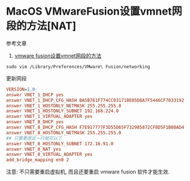 # MacOS VMwareFusion设置vmnet网段的方法[NAT]

参考文章

1. [vmware fusion设置vmnet网段的方法](https://www.cnblogs.com/iwantcomputer/archive/2013/04/19/8489821.html)

```
sudo vim /Library/Preferences/VMware\ Fusion/networking
```

更新网段

```ini
VERSION=1,0
answer VNET_1_DHCP yes
answer VNET_1_DHCP_CFG_HASH BA5B761F774CC031718E05D8A7F5446CF7033192
answer VNET_1_HOSTONLY_NETMASK 255.255.255.0
answer VNET_1_HOSTONLY_SUBNET 192.168.224.0
answer VNET_1_VIRTUAL_ADAPTER yes
answer VNET_8_DHCP yes
answer VNET_8_DHCP_CFG_HASH F7E917777F3D55D65F732985872CF8D5F1B08AD4
answer VNET_8_HOSTONLY_NETMASK 255.255.255.0
## 只要更改这一行就可以了
answer VNET_8_HOSTONLY_SUBNET 172.16.91.0
answer VNET_8_NAT yes
answer VNET_8_VIRTUAL_ADAPTER yes
add_bridge_mapping en0 2
```

注意: 不只需要重启虚拟机, 而且还要重启 vmware fusion 软件才能生效.
